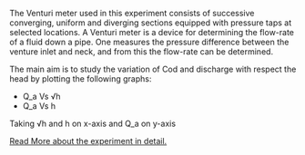 The Venturi meter used in this experiment consists of successive converging, uniform and diverging sections equipped with pressure taps at selected locations.
A Venturi meter is a device for determining the flow-rate of a fluid down a pipe. One measures the pressure difference between the venture inlet and neck, and from this the flow-rate can be determined. 

The main aim is to study the variation of Cod and discharge with respect the head by plotting the following graphs:
- Q_a Vs √h
- Q_a Vs h
  
Taking √h and h on x-axis and Q_a on y-axis  


[Read More about the experiment in detail.](docs/2.Venturi_meter.pdf)
